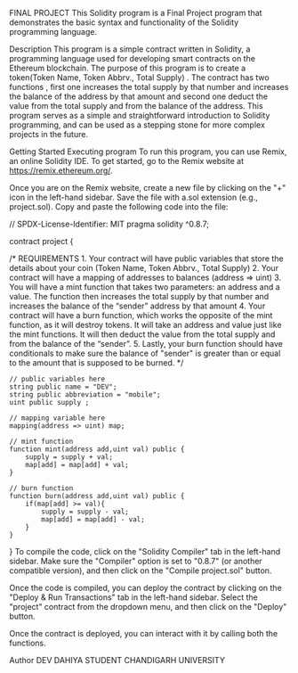 FINAL PROJECT
This Solidity program is a Final Project program that demonstrates the basic syntax and functionality of the Solidity programming language.

Description
This program is a simple contract written in Solidity, a programming language used for developing smart contracts on the Ethereum blockchain. The purpose of this program is to create a token(Token Name, Token Abbrv., Total Supply) . The contract has two functions , first one increases the total supply by that number and increases the balance of the address by that amount and second one deduct the value from the total supply and from the balance of the address. This program serves as a simple and straightforward introduction to Solidity programming, and can be used as a stepping stone for more complex projects in the future.

Getting Started
Executing program
To run this program, you can use Remix, an online Solidity IDE. To get started, go to the Remix website at https://remix.ethereum.org/.

Once you are on the Remix website, create a new file by clicking on the "+" icon in the left-hand sidebar. Save the file with a.sol extension (e.g., project.sol). Copy and paste the following code into the file:

// SPDX-License-Identifier: MIT
pragma solidity ^0.8.7;

contract project {

/*
       REQUIREMENTS
    1. Your contract will have public variables that store the details about your coin (Token Name, Token Abbrv., Total Supply)
    2. Your contract will have a mapping of addresses to balances (address => uint)
    3. You will have a mint function that takes two parameters: an address and a value. 
       The function then increases the total supply by that number and increases the balance 
       of the “sender” address by that amount
    4. Your contract will have a burn function, which works the opposite of the mint function, as it will destroy tokens. 
       It will take an address and value just like the mint functions. It will then deduct the value from the total supply 
       and from the balance of the “sender”.
    5. Lastly, your burn function should have conditionals to make sure the balance of "sender" is greater than or equal 
       to the amount that is supposed to be burned.
*/

    // public variables here
    string public name = "DEV";
    string public abbreviation = "mobile";
    uint public supply ;

    // mapping variable here
    mapping(address => uint) map;
    
    // mint function
    function mint(address add,uint val) public {
        supply = supply + val;
        map[add] = map[add] + val;
    }

    // burn function
    function burn(address add,uint val) public {
        if(map[add] >= val){
            supply = supply - val;
            map[add] = map[add] - val;
        }
    }

}
To compile the code, click on the "Solidity Compiler" tab in the left-hand sidebar. Make sure the "Compiler" option is set to "0.8.7" (or another compatible version), and then click on the "Compile project.sol" button.

Once the code is compiled, you can deploy the contract by clicking on the "Deploy & Run Transactions" tab in the left-hand sidebar. Select the "project" contract from the dropdown menu, and then click on the "Deploy" button.

Once the contract is deployed, you can interact with it by calling both the functions.

Author
DEV DAHIYA STUDENT CHANDIGARH UNIVERSITY
